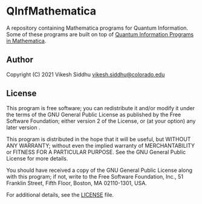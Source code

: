 # QInfMathematica

A repository containing Mathematica programs for Quantum Information. Some of
these programs are built on top of [Quantum Information Programs in
Mathematica](https://quantum.phys.cmu.edu/QPM/). 

## Author

Copyright (C) 2021 Vikesh Siddhu <vikesh.siddhu@colorado.edu>

## License

This program is free software; you can redistribute it and/or modify it under
the terms of the GNU General Public License as published by the Free Software
Foundation; either version 2 of the License, or (at your option) any later
version .  

This program is distributed in the hope that it will be useful, but WITHOUT ANY
WARRANTY; without even the implied warranty of MERCHANTABILITY or FITNESS FOR A
PARTICULAR PURPOSE. See the GNU General Public License for more details.

You should have received a copy of the GNU General Public License along with
this program; if not, write to the Free Software Foundation, Inc., 51 Franklin
Street, Fifth Floor, Boston, MA 02110-1301, USA.

For additional details, see the [LICENSE](LICENSE) file.

